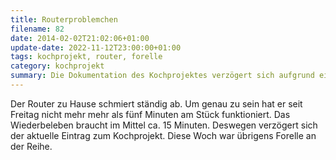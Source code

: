 ```yaml
---
title: Routerproblemchen
filename: 82
date: 2014-02-02T21:02:06+01:00
update-date: 2022-11-12T23:00:00+01:00
tags: kochprojekt, router, forelle
category: kochprojekt
summary: Die Dokumentation des Kochprojektes verzögert sich aufgrund einer technischen Störung.
---
```


Der Router zu Hause schmiert ständig ab. Um genau zu sein hat er seit Freitag nicht mehr mehr als fünf Minuten am Stück funktioniert. Das Wiederbeleben braucht im Mittel ca. 15 Minuten. Deswegen verzögert sich der aktuelle Eintrag zum Kochprojekt. Diese Woch war übrigens Forelle an der Reihe.
